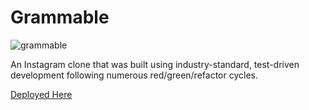 # Grammable

![grammable](https://user-images.githubusercontent.com/25302190/38784196-b3a868ae-40cb-11e8-82ad-2f68f2fcc1dc.png)

An Instagram clone that was built using industry-standard, test-driven development following numerous red/green/refactor cycles.

[Deployed Here](https://grammable-jay-johnson.herokuapp.com/)
